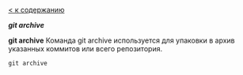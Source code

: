 [< к содержанию](./readme.md)

***git archive***

__git archive__ Команда git archive используется для упаковки в архив указанных коммитов или всего репозитория.

```bash=
git archive
```